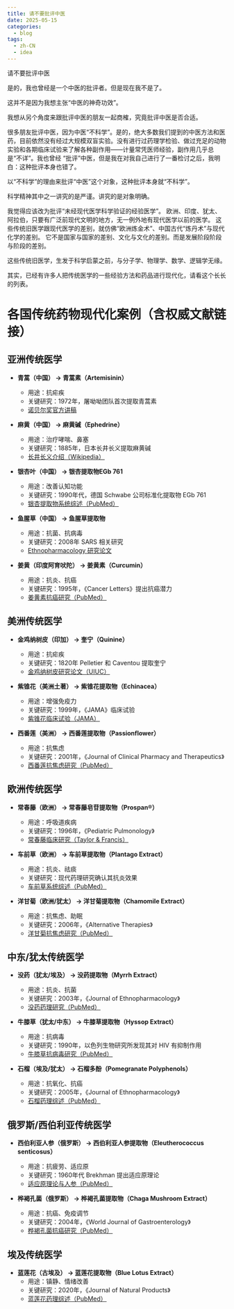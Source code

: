 ```yaml
---
title: 请不要批评中医
date: 2025-05-15
categories:
  - blog
tags:
  - zh-CN
  - idea
---
```


请不要批评中医

是的，我也曾经是一个中医的批评者。但是现在我不是了。

这并不是因为我想主张“中医的神奇功效”。

我想从另个角度来跟批评中医的朋友一起商榷，究竟批评中医是否合适。

很多朋友批评中医，因为中医“不科学”。是的，绝大多数我们提到的中医方法和医药，目前依然没有经过大规模双盲实验。没有进行过药理学检验、做过充足的动物实验和各期临床试验来了解各种副作用——计量常凭医师经验，副作用几乎总是“不详”。我也曾经 “批评”中医，但是我在对我自己进行了一番检讨之后，我明白：这种批评本身也错了。

以“不科学”的理由来批评“中医”这个对象，这种批评本身就“不科学”。

科学精神其中之一讲究的是严谨。讲究的是对象明确。

我觉得应该改为批评“未经现代医学科学验证的经验医学”。
欧洲、印度、犹太、阿拉伯，只要有广泛前现代文明的地方，无一例外地有现代医学以前的医学。
这些传统旧医学跟现代医学的差别，就仿佛“欧洲炼金术”、中国古代“炼丹术”与现代化学的差别。
它不是国家与国家的差别、文化与文化的差别。而是发展阶段阶段与阶段的差别。

这些传统旧医学，生发于科学启蒙之前，与分子学、物理学、数学、逻辑学无缘。

其实，已经有许多人把传统医学的一些经验方法和药品进行现代化，请看这个长长的列表。


# 各国传统药物现代化案例（含权威文献链接）

## 亚洲传统医学

- **青蒿（中国） → 青蒿素（Artemisinin）**  
  - 用途：抗疟疾  
  - 关键研究：1972年，屠呦呦团队首次提取青蒿素  
  - [诺贝尔奖官方讲稿](https://www.nobelprize.org/uploads/2018/06/tu-lecture.pdf?utm_source=chatgpt.com)

- **麻黄（中国） → 麻黄碱（Ephedrine）**  
  - 用途：治疗哮喘、鼻塞  
  - 关键研究：1885年，日本长井长义提取麻黄碱  
  - [长井长义介绍（Wikipedia）](https://en.wikipedia.org/wiki/Nagai_Nagayoshi?utm_source=chatgpt.com)

- **银杏叶（中国） → 银杏提取物EGb 761**  
  - 用途：改善认知功能  
  - 关键研究：1990年代，德国 Schwabe 公司标准化提取物 EGb 761  
  - [银杏提取物系统综述（PubMed）](https://pubmed.ncbi.nlm.nih.gov/36994422/?utm_source=chatgpt.com)

- **鱼腥草（中国） → 鱼腥草提取物**  
  - 用途：抗菌、抗病毒  
  - 关键研究：2008年 SARS 相关研究  
  - [Ethnopharmacology 研究论文](https://www.sciencedirect.com/science/article/abs/pii/S0378874108001529?utm_source=chatgpt.com)

- **姜黄（印度阿育吠陀） → 姜黄素（Curcumin）**  
  - 用途：抗炎、抗癌  
  - 关键研究：1995年，《Cancer Letters》提出抗癌潜力  
  - [姜黄素抗癌研究（PubMed）](https://pubmed.ncbi.nlm.nih.gov/12680238/?utm_source=chatgpt.com)

## 美洲传统医学

- **金鸡纳树皮（印加） → 奎宁（Quinine）**  
  - 用途：抗疟疾  
  - 关键研究：1820年 Pelletier 和 Caventou 提取奎宁  
  - [金鸡纳树皮研究论文（UIUC）](https://www.life.illinois.edu/govindjee/recent_papers_files/Pelletier_and_Caventou%281817%2C1888%29.pdf?utm_source=chatgpt.com)

- **紫锥花（美洲土著） → 紫锥花提取物（Echinacea）**  
  - 用途：增强免疫力  
  - 关键研究：1999年，《JAMA》临床试验  
  - [紫锥花临床试验（JAMA）](https://jamanetwork.com/journals/jama/fullarticle/197760?utm_source=chatgpt.com)

- **西番莲（美洲） → 西番莲提取物（Passionflower）**  
  - 用途：抗焦虑  
  - 关键研究：2001年，《Journal of Clinical Pharmacy and Therapeutics》  
  - [西番莲抗焦虑研究（PubMed）](https://pubmed.ncbi.nlm.nih.gov/11679026/?utm_source=chatgpt.com)

## 欧洲传统医学

- **常春藤（欧洲） → 常春藤皂苷提取物（Prospan®）**  
  - 用途：呼吸道疾病  
  - 关键研究：1996年，《Pediatric Pulmonology》  
  - [常春藤临床研究（Taylor & Francis）](https://www.tandfonline.com/doi/full/10.1080/03007995.2023.2258777?utm_source=chatgpt.com)

- **车前草（欧洲） → 车前草提取物（Plantago Extract）**  
  - 用途：抗炎、祛痰  
  - 关键研究：现代药理研究确认其抗炎效果  
  - [车前草系统综述（PubMed）](https://pmc.ncbi.nlm.nih.gov/articles/PMC7142308/?utm_source=chatgpt.com)

- **洋甘菊（欧洲/犹太） → 洋甘菊提取物（Chamomile Extract）**  
  - 用途：抗焦虑、助眠  
  - 关键研究：2006年，《Alternative Therapies》  
  - [洋甘菊抗焦虑研究（PubMed）](https://pubmed.ncbi.nlm.nih.gov/22894890/?utm_source=chatgpt.com)

## 中东/犹太传统医学

- **没药（犹太/埃及） → 没药提取物（Myrrh Extract）**  
  - 用途：抗炎、抗菌  
  - 关键研究：2003年，《Journal of Ethnopharmacology》  
  - [没药药理研究（PubMed）](https://pmc.ncbi.nlm.nih.gov/articles/PMC9672555/?utm_source=chatgpt.com)

- **牛膝草（犹太/中东） → 牛膝草提取物（Hyssop Extract）**  
  - 用途：抗病毒  
  - 关键研究：1990年，以色列生物研究所发现其对 HIV 有抑制作用  
  - [牛膝草抗病毒研究（PubMed）](https://pubmed.ncbi.nlm.nih.gov/1708226/?utm_source=chatgpt.com)

- **石榴（埃及/犹太） → 石榴多酚（Pomegranate Polyphenols）**  
  - 用途：抗氧化、抗癌  
  - 关键研究：2005年，《Journal of Ethnopharmacology》  
  - [石榴药理综述（PubMed）](https://pmc.ncbi.nlm.nih.gov/articles/PMC7142308/?utm_source=chatgpt.com)

## 俄罗斯/西伯利亚传统医学

- **西伯利亚人参（俄罗斯） → 西伯利亚人参提取物（Eleutherococcus senticosus）**  
  - 用途：抗疲劳、适应原  
  - 关键研究：1960年代 Brekhman 提出适应原理论  
  - [适应原理论与人参（PubMed）](https://pmc.ncbi.nlm.nih.gov/articles/PMC7142308/?utm_source=chatgpt.com)

- **桦褐孔菌（俄罗斯） → 桦褐孔菌提取物（Chaga Mushroom Extract）**  
  - 用途：抗癌、免疫调节  
  - 关键研究：2004年，《World Journal of Gastroenterology》  
  - [桦褐孔菌抗癌研究（PubMed）](https://pmc.ncbi.nlm.nih.gov/articles/PMC7142308/?utm_source=chatgpt.com)

## 埃及传统医学

- **蓝莲花（古埃及） → 蓝莲花提取物（Blue Lotus Extract）**  
  - 用途：镇静、情绪改善  
  - 关键研究：2020年，《Journal of Natural Products》  
  - [蓝莲花药理综述（PubMed）](https://pmc.ncbi.nlm.nih.gov/articles/PMC7142308/?utm_source=chatgpt.com)
